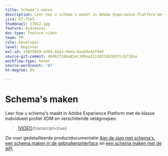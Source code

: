 ```yaml
---
title: Schema's maken
description: Leer hoe u schema's maakt in Adobe Experience Platform met de klasse Individueel profiel XDM en verschillende veldgroepen.
jira: KT-7565
thumbnail: 27012.jpg
feature: Audiences
doc-type: feature video
team: PM
role: Developer
level: Beginner
exl-id: 168550e9-e304-4a1a-96da-8aab9e4af4dd
source-git-commit: d848272dba814c300aa21110316b5b37ccb719ce
workflow-type: tm+mt
source-wordcount: '87'
ht-degree: 0%

---
```


# Schema&#39;s maken

Leer hoe u schema&#39;s maakt in Adobe Experience Platform met de klasse Individueel profiel XDM en verschillende veldgroepen.

>[!VIDEO](https://video.tv.adobe.com/v/27012?quality=12&learn=on){transcript=true}

Zie voor gedetailleerde productdocumentatie [Aan de slag met schema&#39;s](https://experienceleague.adobe.com/docs/journey-optimizer/using/data-management/get-started-schemas.html), [een schema maken in de gebruikersinterface](https://experienceleague.adobe.com/docs/experience-platform/xdm/tutorials/create-schema-ui.html) en [een schema maken met de API](https://experienceleague.adobe.com/docs/experience-platform/xdm/tutorials/create-schema-api.html).
